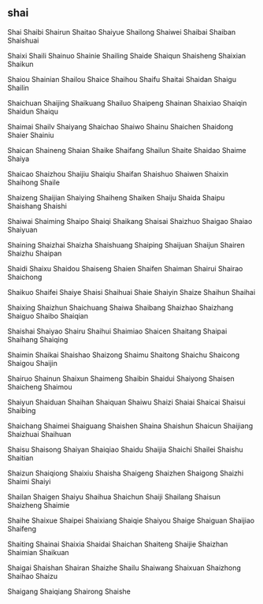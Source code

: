 shai
---

Shai Shaibi Shairun Shaitao Shaiyue Shailong Shaiwei Shaibai Shaiban Shaishuai

Shaixi Shaili Shainuo Shainie Shailing Shaide Shaiqun Shaisheng Shaixian Shaikun

Shaiou Shainian Shailou Shaice Shaihou Shaifu Shaitai Shaidan Shaigu Shailin

Shaichuan Shaijing Shaikuang Shailuo Shaipeng Shainan Shaixiao Shaiqin Shaidun Shaiqu

Shaimai Shailv Shaiyang Shaichao Shaiwo Shainu Shaichen Shaidong Shaier Shainiu

Shaican Shaineng Shaian Shaike Shaifang Shailun Shaite Shaidao Shaime Shaiya

Shaicao Shaizhou Shaijiu Shaiqiu Shaifan Shaishuo Shaiwen Shaixin Shaihong Shaile

Shaizeng Shaijian Shaiying Shaiheng Shaiken Shaiju Shaida Shaipu Shaishang Shaishi

Shaiwai Shaiming Shaipo Shaiqi Shaikang Shaisai Shaizhuo Shaigao Shaiao Shaiyuan

Shaining Shaizhai Shaizha Shaishuang Shaiping Shaijuan Shaijun Shairen Shaizhu Shaipan

Shaidi Shaixu Shaidou Shaiseng Shaien Shaifen Shaiman Shairui Shairao Shaichong

Shaikuo Shaifei Shaiye Shaisi Shaihuai Shaie Shaiyin Shaize Shaihun Shaihai

Shaixing Shaizhun Shaichuang Shaiwa Shaibang Shaizhao Shaizhang Shaiguo Shaibo   Shaiqian

Shaishai Shaiyao Shairu Shaihui Shaimiao Shaicen Shaitang Shaipai Shaihang Shaiqing

Shaimin Shaikai Shaishao Shaizong Shaimu Shaitong Shaichu Shaicong Shaigou Shaijin

Shairuo Shainun Shaixun Shaimeng Shaibin Shaidui Shaiyong Shaisen Shaicheng Shaimou

Shaiyun Shaiduan Shaihan Shaiquan Shaiwu Shaizi Shaiai Shaicai Shaisui Shaibing

Shaichang Shaimei Shaiguang Shaishen Shaina Shaishun Shaicun Shaijiang Shaizhuai Shaihuan

Shaisu Shaisong Shaiyan Shaiqiao Shaidu Shaijia Shaichi Shailei Shaishu Shaitian

Shaizun Shaiqiong Shaixiu Shaisha Shaigeng Shaizhen Shaigong Shaizhi Shaimi Shaiyi

Shailan Shaigen Shaiyu Shaihua Shaichun Shaiji Shailang Shaisun Shaizheng Shaimie

Shaihe Shaixue Shaipei Shaixiang Shaiqie Shaiyou Shaige Shaiguan Shaijiao Shaifeng

Shaiting Shainai Shaixia Shaidai Shaichan Shaiteng Shaijie Shaizhan Shaimian Shaikuan

Shaigai Shaishan Shairan Shaizhe Shailu Shaiwang Shaixuan Shaizhong Shaihao Shaizu

Shaigang Shaiqiang Shairong Shaishe 